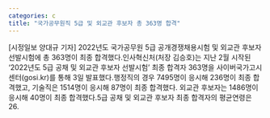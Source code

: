 ```yaml
---
categories: c
title: "국가공무원직 5급 및 외교관 후보자 총 363명 합격"
---
```

[시정일보 양대규 기자] 2022년도 국가공무원 5급 공개경쟁채용시험 및 외교관 후보자 선발시험에 총 363명이 최종 합격했다.인사혁신처(처장 김승호)는 지난 2월 시작된 ‘2022년도 5급 공채 및 외교관 후보자 선발시험’ 최종 합격자 363명을 사이버국가고시센터(gosi.kr)를 통해 3일 발표했다.행정직의 경우 7495명이 응시해 236명이 최종 합격했고, 기술직은 1514명이 응시해 87명이 최종 합격했다. 외교관 후보자는 1486명이 응시해 40명이 최종 합격했다.5급 공채 및 외교관 후보자 최종 합격자의 평균연령은 26.